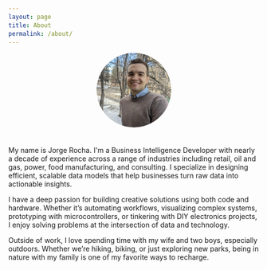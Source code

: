 ```yaml
---
layout: page
title: About
permalink: /about/
---
```


<div style="text-align:center;">
  <img src="/images/jorge-rocha.png" alt="Jorge Rocha" style="width:150px; border-radius:50%; margin-bottom:20px;">
</div>

My name is Jorge Rocha. I'm a Business Intelligence Developer with nearly a decade of experience across a range of industries including retail, oil and gas, power, food manufacturing, and consulting. I specialize in designing efficient, scalable data models that help businesses turn raw data into actionable insights.

I have a deep passion for building creative solutions using both code and hardware. Whether it’s automating workflows, visualizing complex systems, prototyping with microcontrollers, or tinkering with DIY electronics projects, I enjoy solving problems at the intersection of data and technology. 

Outside of work, I love spending time with my wife and two boys, especially outdoors. Whether we’re hiking, biking, or just exploring new parks, being in nature with my family is one of my favorite ways to recharge.

